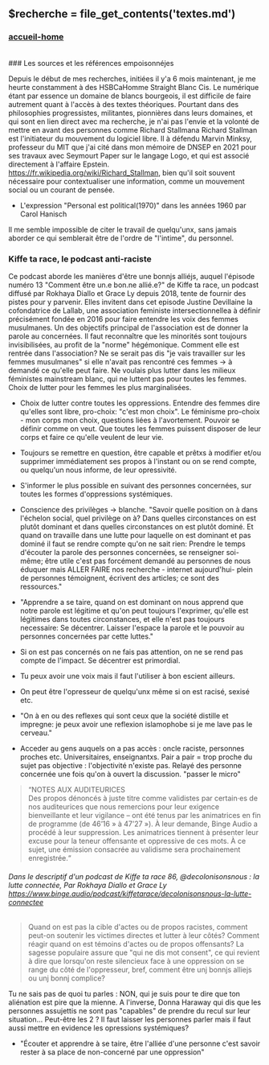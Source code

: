 ## &#36;recherche &#61; file&#95;get&#95;contents&#40;&#39;textes.md&#39;&#41;

### <div id="accueil"><a href="../index.php">accueil-home</a></div>

<br>
### Les sources et les références empoisonné<span>j</span>es

Depuis le début de mes recherches, initiées il y'a 6 mois maintenant, je me heurte constamment à des HSBC<a class="more_infos">a</a><span class="hide">Homme Straight Blanc Cis</span>. 
Le numérique étant par essence un domaine de blancs bourgeois, il est difficile de faire autrement quant à l'accès à des textes théoriques. Pourtant dans des philosophies progressistes, militantes, pionnières dans leurs domaines, et qui sont en lien direct avec ma recherche, je n'ai pas l'envie et la volonté de mettre en avant des personnes comme Richard Stallman<a class="more_infos">a</a> <span class="hide"> Richard Stallman est l'initiateur du mouvement du logiciel libre. Il à défendu Marvin Minksy, professeur du MIT que j'ai cité dans mon mémoire de DNSEP en 2021 pour ses travaux avec Seymourt Paper sur le langage Logo, et qui est associé directement à l'affaire Epstein. https://fr.wikipedia.org/wiki/Richard_Stallman</span>, bien qu'il soit souvent nécessaire pour contextualiser une information, comme un mouvement social ou un courant de pensée. 
- L'expression "Personal est political(1970)" dans les années 1960 par Carol Hanisch

Il me semble impossible de citer le travail de quelqu'unx, sans jamais aborder ce qui semblerait être de l'ordre de "l'intime", du personnel. 
<!-- La recherche dans ces conditions est vraiment très désagréable. Dès que l'on trouve un article ou un livre intéressant, on sait presque d'avance que si c'est un homme blanc cis het, on as potentiellement la "chance" de tomber sur quelqu'un de "problématique" - pour ne pas dire un violeur, un sexiste, un raciste, un transphobe, un validiste, bref un opresseur.  -->

<!-- Directement influencée par les débats stériles sur la cancel culture et toutes les remise en cause de la séparation entre l'homme et l'artiste, je préfère alors ici faire le choix de rechercher et de citer en priorité et en majorité des personnes non blanche, non cis, non hétéro, non oppressives, et ou du moins - puisqu'on est pas forcément obligé de savoir qu'une personne est problématique dès qu'on la découvre, ou tant qu'elle ne dis rien de problématique- de supprimer ou de "cancel" directement la personne au moindre faux pas, de manière radicale.  -->

### Kiffe ta race, le podcast anti-raciste

Ce podcast aborde les manières d'être une bonn<span>j</span>s allié<span>j</span>s, auquel l'épisode numéro 13 "Comment être un.e bon.ne allié.e?" de Kiffe ta race, un podcast diffusé par Rokhaya Diallo et Grace Ly depuis 2018, tente de fournir des pistes pour y parvenir. 
Elles invitent dans cet episode Justine Devillaine la cofondatrice de Lallab, une association feministe intersectionnelle<a class="more_infos">a</a><span class="hide"> à définir précisément</span> fondée en 2016 pour faire entendre les voix des femmes musulmanes. 
Un des objectifs principal de l'association est de donner la parole au concernées.
Il faut reconnaître que les minorités sont toujours invisibilisées, au profit de la "norme" hégémonique.
Comment elle est rentrée dans l'association? 
Ne se serait pas dis "je vais travailler sur les femmes musulmanes" si elle n'avait pas rencontré ces femmes -> à demandé ce qu'elle peut faire. Ne voulais plus lutter dans les milieux féministes mainstream blanc, qui ne luttent pas pour toutes les femmes. Choix de lutter pour les femmes les plus marginalisées. 
- Choix de lutter contre toutes les oppressions.
Entendre des femmes dire qu'elles sont libre, pro-choix: "c'est mon choix". Le féminisme pro-choix - mon corps mon choix, questions liées à l'avortement.
Pouvoir se définir comme on veut.
Que toutes les femmes puissent disposer de leur corps et faire ce qu'elle veulent de leur vie.

- Toujours se remettre en question, être capable et prêtxs à modifier et/ou supprimer immédiatement ses propos à l'instant ou on se rend compte, ou quelqu'un nous informe, de leur opressivité.
- S'informer le plus possible en suivant des personnes concernées, sur toutes les formes d'oppressions systémiques.
- Conscience des privilèges -> blanche. "Savoir quelle position on à dans l'échelon social, quel privilège on à? Dans quelles circonstances on est plutôt dominant et dans quelles circonstances on est plutôt dominé. Et quand on travaille dans une lutte pour laquelle on est dominant et pas dominé il faut se rendre compte qu'on ne sait rien: Prendre le temps d'écouter la parole des personnes concernées, se renseigner soi-même; être utile c'est pas forcément demandé au personnes de nous éduquer mais ALLER FAIRE nos recherche - internet aujourd'hui- plein de personnes témoignent, écrivent des articles; ce sont des ressources."
- "Apprendre a se taire, quand on est dominant on nous apprend que notre parole est légitime et qu'on peut toujours l'exprimer, qu'elle est légitimes dans toutes circonstances, et elle n'est pas toujours necessaire: Se décentrer. Laisser l'espace la parole et le pouvoir au personnes concernées par cette luttes."
- Si on est pas concernés on ne fais pas attention, on ne se rend pas compte de l'impact. Se décentrer est primordial.
- Tu peux avoir une voix mais il faut l'utiliser à bon escient ailleurs.
- On peut être l'opresseur de quelqu'unx même si on est racisé, sexisé etc. 
- "On à en ou des reflexes qui sont ceux que la société distille et impregne: je peux avoir une reflexion islamophobe si je me lave pas le cerveau."
- Acceder au gens auquels on a pas accès : oncle raciste, personnes proches etc. Universitaires, enseignantxs.
Pair a pair = trop proche du sujet pas objective : l'objectivité n'existe pas. Relayé des personne concernée une fois qu'on à ouvert la discussion. "passer le micro"

> “NOTES AUX AUDITEURICES <br>Des propos dénoncés à juste titre comme validistes par certain·es de nos auditeurices que nous remercions pour leur exigence bienveillante et leur vigilance – ont été tenus par les animatrices en fin de programme (de 46’16 » à 47’27 »). À leur demande, Binge Audio a procédé à leur suppression. Les animatrices tiennent à présenter leur excuse pour la teneur offensante et oppressive de ces mots. À ce sujet, une émission consacrée au validisme sera prochainement enregistrée.“
###### Dans le descriptif d'un podcast de Kiffe ta race 86, @decolonisonsnous : la lutte connectée, Par Rokhaya Diallo et Grace Ly https://www.binge.audio/podcast/kiffetarace/decolonisonsnous-la-lutte-connectee

> Quand on est pas la cible d'actes ou de propos racistes, comment peut-on soutenir les victimes directes et lutter à leur côtés? Comment réagir quand on est témoins d'actes ou de propos offensants? La sagesse populaire assure que "qui ne dis mot consent", ce qui revient à dire que lorsqu'on reste silencieux face à une oppression on se range du côté de l'oppresseur, bref, comment être un<span>j</span> bonn<span>j</span>s allie<span>j</span>s ou un<span>j</span> bonn<span>j</span> complice?



Tu ne sais pas de quoi tu parles : NON, qui je suis pour te dire que ton aliénation est pire que la mienne. A l'inverse, Donna Haraway qui dis que les personnes assujettis ne sont pas "capables" de prendre du recul sur leur situation... Peut-être les 2 ? Il faut laisser les personnes parler mais il faut aussi mettre en evidence les opressions systémiques?
- "Écouter et apprendre à se taire, être l'alliée d'une personne c'est savoir rester à sa place de non-concerné par une oppression" 




